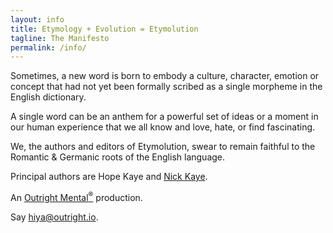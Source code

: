 ```yaml
---
layout: info
title: Etymology + Evolution = Etymolution
tagline: The Manifesto
permalink: /info/
---
```


Sometimes, a new word is born to embody a culture, character, emotion or concept that had not yet been formally scribed as a single morpheme in the English dictionary.

A single word can be an anthem for a powerful set of ideas or a moment in our human experience that we all know and love, hate, or find fascinating.

We, the authors and editors of Etymolution, swear to remain faithful to the Romantic & Germanic roots of the English language.

<p>Principal authors are Hope Kaye and <a href="http://www.nickkaye.com/" target="_blank">Nick Kaye</a>.</p>

<p>An <a href="https://w.outright.io/" target="_blank">Outright Mental<sup>&reg;</sup></a> production.

<p>Say <a href="mailto:hiya@outright.io">hiya@outright.io</a>.</p>
